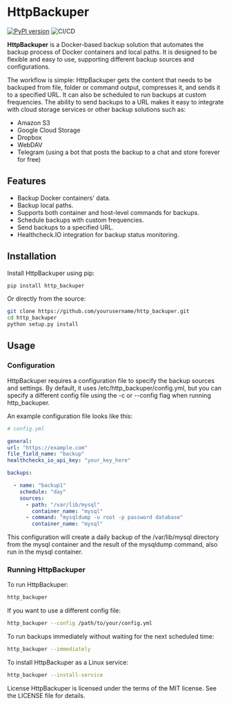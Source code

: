 # HttpBackuper
[![PyPI version](https://badge.fury.io/py/http-backuper.svg)](https://badge.fury.io/py/http-backuper)
![CI/CD](https://github.com/djbios/http-backuper/actions/workflows/flake.yml/badge.svg)


**HttpBackuper** is a Docker-based backup solution that automates the backup process of Docker containers and local paths.
It is designed to be flexible and easy to use, supporting different backup sources and configurations.

The workflow is simple: HttpBackuper gets the content that needs to be backuped from file, folder or command output, compresses it, and sends it to a specified URL. It can also be scheduled to run backups at custom frequencies.
The ability to send backups to a URL makes it easy to integrate with cloud storage services or other backup solutions such as:
- Amazon S3
- Google Cloud Storage
- Dropbox
- WebDAV
- Telegram (using a bot that posts the backup to a chat and store forever for free)

## Features

- Backup Docker containers' data.
- Backup local paths.
- Supports both container and host-level commands for backups.
- Schedule backups with custom frequencies.
- Send backups to a specified URL.
- Healthcheck.IO integration for backup status monitoring.

## Installation

Install HttpBackuper using pip:

```bash
pip install http_backuper
```

Or directly from the source:

```bash
git clone https://github.com/yourusername/http_backuper.git
cd http_backuper
python setup.py install
```

## Usage

### Configuration

HttpBackuper requires a configuration file to specify the backup sources and settings. By default, it uses
/etc/http_backuper/config.yml, but you can specify a different config file using the -c or --config flag when running
http_backuper.

An example configuration file looks like this:

```yaml
# config.yml

general:
url: "https://example.com"
file_field_name: "backup"
healthchecks_io_api_key: "your_key_here"

backups:

  - name: "backup1"
    schedule: "day"
    sources:
      - path: "/var/lib/mysql"
        container_name: "mysql"
      - command: "mysqldump -u root -p password database"
        container_name: "mysql"
```

This configuration will create a daily backup of the /var/lib/mysql directory from the mysql container and the
result of the mysqldump command, also run in the mysql container.

### Running HttpBackuper

To run HttpBackuper:

```bash
http_backuper
```

If you want to use a different config file:

```bash
http_backuper --config /path/to/your/config.yml
```

To run backups immediately without waiting for the next scheduled time:

```bash
http_backuper --immediately
```

To install HttpBackuper as a Linux service:

```bash
http_backuper --install-service
```

License
HttpBackuper is licensed under the terms of the MIT license. See the LICENSE file for details.
